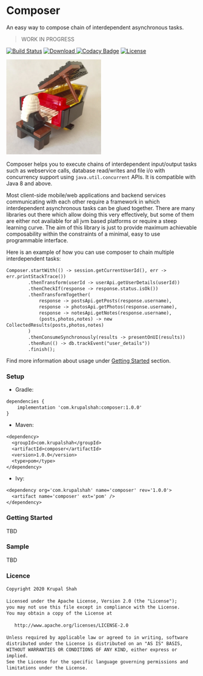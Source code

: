 # Composer 
An easy way to compose chain of interdependent asynchronous tasks.

> WORK IN PROGRESS

[![Build Status](https://travis-ci.com/krupalshah/Composer.svg?branch=master)](https://travis-ci.com/krupalshah/Composer)
[![Download](https://api.bintray.com/packages/krupalshah55/Composer/Composer/images/download.svg) ](https://bintray.com/krupalshah55/Composer/Composer/_latestVersion)
[![Codacy Badge](https://api.codacy.com/project/badge/Grade/7dde7d053cac44e88d762519ab50b2b1)](https://app.codacy.com/gh/krupalshah/Composer?utm_source=github.com&utm_medium=referral&utm_content=krupalshah/Composer&utm_campaign=Badge_Grade_Settings)
[![License](https://img.shields.io/badge/License-Apache%202.0-blue.svg)](https://opensource.org/licenses/Apache-2.0)

<img src="/raw/legocomposer.jpg?raw=true" width="250" height="250"/>

Composer helps you to execute chains of interdependent input/output 
tasks such as webservice calls, database read/writes 
and file i/o with concurrency support using `java.util.concurrent` APIs. 
It is compatible with Java 8 and above.

Most client-side mobile/web applications and backend services communicating with each other 
require a framework in which interdependent asynchronous tasks can be glued together. 
There are many libraries out there which allow doing this very effectively, 
but some of them are either not available for all jvm based platforms or require a steep learning curve. 
The aim of this library is just to provide maximum achievable composability within the constraints of a minimal, easy to use programmable interface.

Here is an example of how you can use composer to chain multiple interdependent tasks:
```
Composer.startWith(() -> session.getCurrentUserId(), err -> err.printStackTrace())
        .thenTransform(userId -> userApi.getUserDetails(userId))
        .thenCheckIf(response -> response.status.isOk())
        .thenTransformTogether(
            response -> postsApi.getPosts(response.username), 
            response -> photosApi.getPhotos(response.username), 
            response -> notesApi.getNotes(response.username), 
            (posts,photos,notes) -> new CollectedResults(posts,photos,notes)
        )
        .thenConsumeSynchronously(results -> presentOnUI(results))
        .thenRun(() -> db.trackEvent("user_details"))
        .finish();
``` 
Find more information about usage under [Getting Started](#getting-started) section.
    
### Setup
* Gradle:
```
dependencies {
    implementation 'com.krupalshah:composer:1.0.0'
}
```

* Maven:
```
<dependency>
  <groupId>com.krupalshah</groupId>
  <artifactId>composer</artifactId>
  <version>1.0.0</version>
  <type>pom</type>
</dependency>
```

* Ivy:
```
<dependency org='com.krupalshah' name='composer' rev='1.0.0'>
  <artifact name='composer' ext='pom' />
</dependency>
```

### Getting Started
TBD
### Sample
TBD
### Licence
```
Copyright 2020 Krupal Shah

Licensed under the Apache License, Version 2.0 (the "License");
you may not use this file except in compliance with the License.
You may obtain a copy of the License at

   http://www.apache.org/licenses/LICENSE-2.0

Unless required by applicable law or agreed to in writing, software
distributed under the License is distributed on an "AS IS" BASIS,
WITHOUT WARRANTIES OR CONDITIONS OF ANY KIND, either express or implied.
See the License for the specific language governing permissions and
limitations under the License.
```